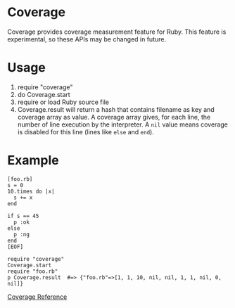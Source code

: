 # Coverage

Coverage provides coverage measurement feature for Ruby. This feature is
experimental, so these APIs may be changed in future.

# Usage

1.  require "coverage"
2.  do Coverage.start
3.  require or load Ruby source file
4.  Coverage.result will return a hash that contains filename as key and
    coverage array as value. A coverage array gives, for each line, the number
    of line execution by the interpreter. A `nil` value means coverage is
    disabled for this line (lines like `else` and `end`).


# Example

    [foo.rb]
    s = 0
    10.times do |x|
      s += x
    end

    if s == 45
      p :ok
    else
      p :ng
    end
    [EOF]

    require "coverage"
    Coverage.start
    require "foo.rb"
    p Coverage.result  #=> {"foo.rb"=>[1, 1, 10, nil, nil, 1, 1, nil, 0, nil]}

[Coverage Reference](https://ruby-doc.org/stdlib-2.6/libdoc/coverage/rdoc/Coverage.html)
